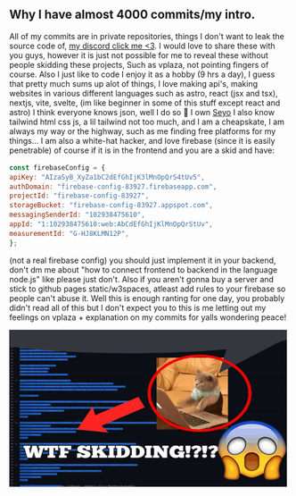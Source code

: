 ## Why I have almost 4000 commits/my intro.
 All of my commits are in private repositories, things I don't want to leak the source code of, [my discord click me <3](https://discord.gg/SVBWAz7rKp). I would love to share these with you guys, however it is just not possible for me to reveal these without people skidding these projects, Such as vplaza, not pointing fingers of course. Also
I just like to code I enjoy it as a hobby (9 hrs a day), I guess that pretty much sums up alot of things, I love making api's, making websites in various different languages such as astro, react (jsx and tsx), nextjs, vite, svelte, (im like beginner in some of this stuff except react and astro) I think everyone knows json, well I do so 👏 I own [Seyo](https://seyo.dev) I also know tailwind html css js, a lil tailwind not too much, and I am a cheapskate, I am always my way or the highway, such as me finding free platforms for my things... I am also a white-hat hacker, and love firebase (since it is easily penetrable) of course if it is in the frontend and you are a skid and have:

```javascript
const firebaseConfig = {
apiKey: "AIzaSyB_XyZa1bC2dEfGhIjK3lMnOpQrS4tUv5",
authDomain: "firebase-config-83927.firebaseapp.com",
projectId: "firebase-config-83927",
storageBucket: "firebase-config-83927.appspot.com",
messagingSenderId: "102938475610",
appId: "1:102938475610:web:AbCdEfGhIjKlMnOpQrStUv",
measurementId: "G-HJ8KLMN12P",
};
```
(not a real firebase config)
you should just implement it in your backend, don't dm me about "how to connect frontend to backend in the language node.js" like please just don't. Also if you aren't gonna buy a server and stick to github pages static/w3spaces, atleast add rules to your firebase so people can't abuse it. Well this is enough ranting for one day, you probably didn't read all of this but I don't expect you to this is me letting out my feelings on vplaza + explanation on my commits for yalls wondering peace!


![img 😂](https://raw.githubusercontent.com/pulsecodes/pulsecodes/main/skid-hacker.png)
